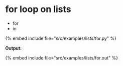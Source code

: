 # for loop on lists

* for
* in

{% embed include file="src/examples/lists/for.py" %}

**Output:**

{% embed include file="src/examples/lists/for.out" %}


